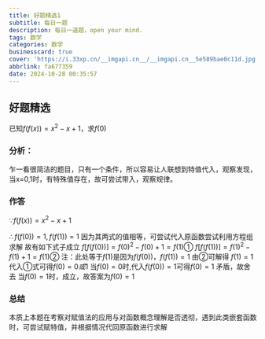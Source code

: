 ```yaml
---
title: 好题精选1
subtitle: 每日一题
description: 每日一道题，open your mind.
tags: 数学
categories: 数学
businesscard: true
cover: 'https://i.33xp.cn/__imgapi.cn__/__imgapi.cn__5e589bae0c11d.jpg'
abbrlink: fa677359
date: 2024-10-28 00:35:57
---
```

## 好题精选

已知$f(f(x))=x^2-x+1$，求$f(0)$

### 分析：

乍一看很简洁的题目，只有一个条件，所以容易让人联想到特值代入，观察发现，当x=0,1时，有特殊值存在，故可尝试带入，观察规律。

### 作答

$\because f(f(x))=x^2-x+1$

$\therefore f(f(0))=1,f(f(1))=1$
因为其两式的值相等，可尝试代入原函数尝试利用方程组求解
故有如下式子成立
$f[f(f(0))]=f(0)^2-f(0)+1=f(1)$①
$f[f(f(1))]=f(1)^2-f(1)+1=f(1)$②
注：此处等于$f(1)$是因为$f(f(0))，f(f(1))=1$
由②可解得  $f(1)=1$
代入①式可得$f(0)=0或1$
当$f(0)=0$时,代入$f(f(0))=1$可得$f(0)=1$
矛盾，故舍去
当$f(0)=1$时，成立，故答案为$f(0)=1$

### 总结

本质上本题在考察对赋值法的应用与对函数概念理解是否透彻，遇到此类嵌套函数时，可尝试赋特值，并根据情况代回原函数进行求解